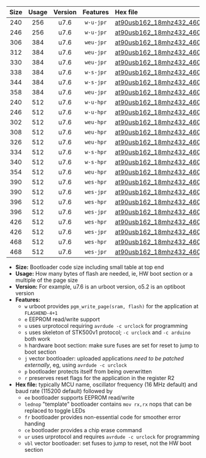|Size|Usage|Version|Features|Hex file|
|:-:|:-:|:-:|:-:|:--|
|240|256|u7.6|`w-u-jpr`|[at90usb162_18mhz432_460800bps_ur_vbl.hex](https://raw.githubusercontent.com/stefanrueger/urboot/main/bootloaders/at90usb162/fcpu_18mhz432/460800_bps/at90usb162_18mhz432_460800bps_ur_vbl.hex)|
|246|256|u7.6|`w-u-jpr`|[at90usb162_18mhz432_460800bps_lednop_ur_vbl.hex](https://raw.githubusercontent.com/stefanrueger/urboot/main/bootloaders/at90usb162/fcpu_18mhz432/460800_bps/at90usb162_18mhz432_460800bps_lednop_ur_vbl.hex)|
|306|384|u7.6|`weu-jpr`|[at90usb162_18mhz432_460800bps_ee_ur_vbl.hex](https://raw.githubusercontent.com/stefanrueger/urboot/main/bootloaders/at90usb162/fcpu_18mhz432/460800_bps/at90usb162_18mhz432_460800bps_ee_ur_vbl.hex)|
|312|384|u7.6|`weu-jpr`|[at90usb162_18mhz432_460800bps_ee_lednop_ur_vbl.hex](https://raw.githubusercontent.com/stefanrueger/urboot/main/bootloaders/at90usb162/fcpu_18mhz432/460800_bps/at90usb162_18mhz432_460800bps_ee_lednop_ur_vbl.hex)|
|330|384|u7.6|`weu-jpr`|[at90usb162_18mhz432_460800bps_ee_lednop_fr_ur_vbl.hex](https://raw.githubusercontent.com/stefanrueger/urboot/main/bootloaders/at90usb162/fcpu_18mhz432/460800_bps/at90usb162_18mhz432_460800bps_ee_lednop_fr_ur_vbl.hex)|
|338|384|u7.6|`w-s-jpr`|[at90usb162_18mhz432_460800bps_vbl.hex](https://raw.githubusercontent.com/stefanrueger/urboot/main/bootloaders/at90usb162/fcpu_18mhz432/460800_bps/at90usb162_18mhz432_460800bps_vbl.hex)|
|344|384|u7.6|`w-s-jpr`|[at90usb162_18mhz432_460800bps_lednop_vbl.hex](https://raw.githubusercontent.com/stefanrueger/urboot/main/bootloaders/at90usb162/fcpu_18mhz432/460800_bps/at90usb162_18mhz432_460800bps_lednop_vbl.hex)|
|358|384|u7.6|`weu-jpr`|[at90usb162_18mhz432_460800bps_ee_lednop_fr_ce_ur_vbl.hex](https://raw.githubusercontent.com/stefanrueger/urboot/main/bootloaders/at90usb162/fcpu_18mhz432/460800_bps/at90usb162_18mhz432_460800bps_ee_lednop_fr_ce_ur_vbl.hex)|
|240|512|u7.6|`w-u-hpr`|[at90usb162_18mhz432_460800bps_ur.hex](https://raw.githubusercontent.com/stefanrueger/urboot/main/bootloaders/at90usb162/fcpu_18mhz432/460800_bps/at90usb162_18mhz432_460800bps_ur.hex)|
|246|512|u7.6|`w-u-hpr`|[at90usb162_18mhz432_460800bps_lednop_ur.hex](https://raw.githubusercontent.com/stefanrueger/urboot/main/bootloaders/at90usb162/fcpu_18mhz432/460800_bps/at90usb162_18mhz432_460800bps_lednop_ur.hex)|
|302|512|u7.6|`weu-hpr`|[at90usb162_18mhz432_460800bps_ee_ur.hex](https://raw.githubusercontent.com/stefanrueger/urboot/main/bootloaders/at90usb162/fcpu_18mhz432/460800_bps/at90usb162_18mhz432_460800bps_ee_ur.hex)|
|308|512|u7.6|`weu-hpr`|[at90usb162_18mhz432_460800bps_ee_lednop_ur.hex](https://raw.githubusercontent.com/stefanrueger/urboot/main/bootloaders/at90usb162/fcpu_18mhz432/460800_bps/at90usb162_18mhz432_460800bps_ee_lednop_ur.hex)|
|326|512|u7.6|`weu-hpr`|[at90usb162_18mhz432_460800bps_ee_lednop_fr_ur.hex](https://raw.githubusercontent.com/stefanrueger/urboot/main/bootloaders/at90usb162/fcpu_18mhz432/460800_bps/at90usb162_18mhz432_460800bps_ee_lednop_fr_ur.hex)|
|334|512|u7.6|`w-s-hpr`|[at90usb162_18mhz432_460800bps.hex](https://raw.githubusercontent.com/stefanrueger/urboot/main/bootloaders/at90usb162/fcpu_18mhz432/460800_bps/at90usb162_18mhz432_460800bps.hex)|
|340|512|u7.6|`w-s-hpr`|[at90usb162_18mhz432_460800bps_lednop.hex](https://raw.githubusercontent.com/stefanrueger/urboot/main/bootloaders/at90usb162/fcpu_18mhz432/460800_bps/at90usb162_18mhz432_460800bps_lednop.hex)|
|354|512|u7.6|`weu-hpr`|[at90usb162_18mhz432_460800bps_ee_lednop_fr_ce_ur.hex](https://raw.githubusercontent.com/stefanrueger/urboot/main/bootloaders/at90usb162/fcpu_18mhz432/460800_bps/at90usb162_18mhz432_460800bps_ee_lednop_fr_ce_ur.hex)|
|390|512|u7.6|`wes-hpr`|[at90usb162_18mhz432_460800bps_ee.hex](https://raw.githubusercontent.com/stefanrueger/urboot/main/bootloaders/at90usb162/fcpu_18mhz432/460800_bps/at90usb162_18mhz432_460800bps_ee.hex)|
|390|512|u7.6|`wes-jpr`|[at90usb162_18mhz432_460800bps_ee_vbl.hex](https://raw.githubusercontent.com/stefanrueger/urboot/main/bootloaders/at90usb162/fcpu_18mhz432/460800_bps/at90usb162_18mhz432_460800bps_ee_vbl.hex)|
|396|512|u7.6|`wes-hpr`|[at90usb162_18mhz432_460800bps_ee_lednop.hex](https://raw.githubusercontent.com/stefanrueger/urboot/main/bootloaders/at90usb162/fcpu_18mhz432/460800_bps/at90usb162_18mhz432_460800bps_ee_lednop.hex)|
|396|512|u7.6|`wes-jpr`|[at90usb162_18mhz432_460800bps_ee_lednop_vbl.hex](https://raw.githubusercontent.com/stefanrueger/urboot/main/bootloaders/at90usb162/fcpu_18mhz432/460800_bps/at90usb162_18mhz432_460800bps_ee_lednop_vbl.hex)|
|426|512|u7.6|`wes-hpr`|[at90usb162_18mhz432_460800bps_ee_lednop_fr.hex](https://raw.githubusercontent.com/stefanrueger/urboot/main/bootloaders/at90usb162/fcpu_18mhz432/460800_bps/at90usb162_18mhz432_460800bps_ee_lednop_fr.hex)|
|426|512|u7.6|`wes-jpr`|[at90usb162_18mhz432_460800bps_ee_lednop_fr_vbl.hex](https://raw.githubusercontent.com/stefanrueger/urboot/main/bootloaders/at90usb162/fcpu_18mhz432/460800_bps/at90usb162_18mhz432_460800bps_ee_lednop_fr_vbl.hex)|
|468|512|u7.6|`wes-hpr`|[at90usb162_18mhz432_460800bps_ee_lednop_fr_ce.hex](https://raw.githubusercontent.com/stefanrueger/urboot/main/bootloaders/at90usb162/fcpu_18mhz432/460800_bps/at90usb162_18mhz432_460800bps_ee_lednop_fr_ce.hex)|
|468|512|u7.6|`wes-jpr`|[at90usb162_18mhz432_460800bps_ee_lednop_fr_ce_vbl.hex](https://raw.githubusercontent.com/stefanrueger/urboot/main/bootloaders/at90usb162/fcpu_18mhz432/460800_bps/at90usb162_18mhz432_460800bps_ee_lednop_fr_ce_vbl.hex)|

- **Size:** Bootloader code size including small table at top end
- **Usage:** How many bytes of flash are needed, ie, HW boot section or a multiple of the page size
- **Version:** For example, u7.6 is an urboot version, o5.2 is an optiboot version
- **Features:**
  + `w` urboot provides `pgm_write_page(sram, flash)` for the application at `FLASHEND-4+1`
  + `e` EEPROM read/write support
  + `u` uses urprotocol requiring `avrdude -c urclock` for programming
  + `s` uses skeleton of STK500v1 protocol; `-c urclock` and `-c arduino` both work
  + `h` hardware boot section: make sure fuses are set for reset to jump to boot section
  + `j` vector bootloader: uploaded applications *need to be patched externally*, eg, using `avrdude -c urclock`
  + `p` bootloader protects itself from being overwritten
  + `r` preserves reset flags for the application in the register R2
- **Hex file:** typically MCU name, oscillator frequency (16 MHz default) and baud rate (115200 default) followed by
  + `ee` bootloader supports EEPROM read/write
  + `lednop` "template" bootloader contains `mov rx,rx` nops that can be replaced to toggle LEDs
  + `fr` bootloader provides non-essential code for smoother error handing
  + `ce` bootloader provides a chip erase command
  + `ur` uses urprotocol and requires `avrdude -c urclock` for programming
  + `vbl` vector bootloader: set fuses to jump to reset, not the HW boot section
